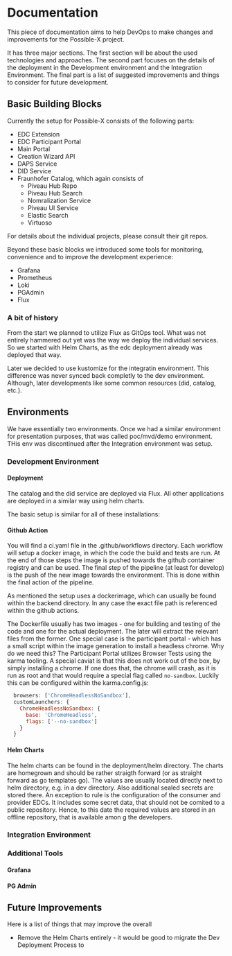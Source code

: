 # Documentation

This piece of documentation aims to help DevOps to make changes and improvements for the Possible-X project.

It has three major sections. The first section will be about the used technologies and approaches.
The second part focuses on the details of the deployment in the Development environment and the Integration Environment.
The final part is a list of suggested improvements and things to consider for future development.

## Basic Building Blocks

Currently the setup for Possible-X consists of the following parts:

- EDC Extension
- EDC Participant Portal
- Main Portal
- Creation Wizard API
- DAPS Service
- DID Service
- Fraunhofer Catalog, which again consists of
  - Piveau Hub Repo
  - Piveau Hub Search
  - Nomralization Service
  - Piveau UI Service
  - Elastic Search
  - Virtuoso

For details about the individual projects, please consult their git repos.

Beyond these basic blocks we introduced some tools for monitoring, convenience and to improve the development experience:

- Grafana
- Prometheus
- Loki
- PGAdmin
- Flux


### A bit of history

From the start we planned to utilize Flux as GitOps tool. What was not entirely hammered out yet was the way we deploy the individual services.
So we started with Helm Charts, as the edc deployment already was deployed that way.

Later we decided to use kustomize for the integratin environment. This difference was never synced back completly to the dev environment. Although, later developments like some common resources (did, catalog, etc.).

## Environments

We have essentially two environments. Once we had a similar environment for presentation purposes, that was called poc/mvd/demo environment. THis env was discontinued after the Integration environment was setup.

### Development Environment

#### Deployment

The catalog and the did service are deployed via Flux. All other applications are deployed in a similar way using helm charts.

The basic setup is similar for all of these installations:

#### Github Action

You will find a ci.yaml file in the .github/workflows directory.
Each workflow will setup a docker image, in which the code the build and tests are run.
At the end of those steps the image is pushed towards the github container registry and can be used.
The final step of the pipeline (at least for develop) is the push of the new image towards the environment.
This is done within the final action of the pipeline.

As mentioned the setup uses a dockerimage, which can usually be found within the backend directory. In any case the exact file path is referenced within the github actions.

The Dockerfile usually has two images - one for building and testing of the code and one for the actual deployment. The later will extract the relevant files from the former.
One special case is the participant portal - which has a small script within the image generation to install a headless chrome.
Why do we need this? The Participant Portal utilizes Browser Tests using the karma tooling. A special caviat is that this does not work out of the box, by simply installing a chrome. If one does that, the chrome will crash, as it is run as root and that would require a special flag called `no-sandbox`. Luckily this can be configured within the karma.config.js:

```js
  browsers: ['ChromeHeadlessNoSandbox'],
  customLaunchers: {
    ChromeHeadlessNoSandbox: {
      base: 'ChromeHeadless',
      flags: ['--no-sandbox']
    }
  }
```

#### Helm Charts

The helm charts can be found in the deployment/helm directory. The charts are homegrown and should be rather straigth forward (or as straight forward as go templates go).
The values are usually located directly next to helm directory, e.g. in a dev directory. Also additional sealed secrets are stored there.
An exception to rule is the configuration of the consumer and provider EDCs. It includes some secret data, that should not be comited to a public repository. Hence, to this date the required values are stored in an offline repository, that is available amon g the developers.

### Integration Environment



### Additional Tools

#### Grafana



#### PG Admin


## Future Improvements

Here is a list of things that may improve the overall

- Remove the Helm Charts entirely - it would be good to migrate the Dev Deployment Process to 


